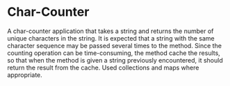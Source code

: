 # Char-Counter
A char-counter application  that takes a string and returns the number of unique characters in the string.
It is expected that a string with the same character sequence may be passed several times to the method.
Since the counting operation can be time-consuming, the method cache the results, so that when the method is given a string previously encountered, it should return the result from the cache.
Used collections and maps where appropriate.
